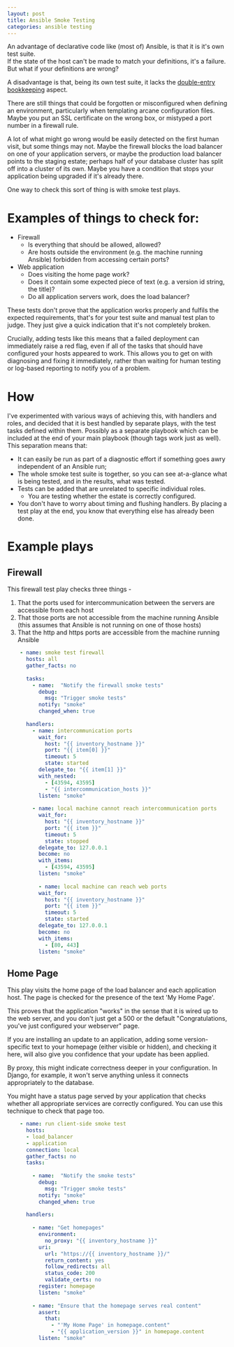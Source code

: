 ```yaml
---
layout: post
title: Ansible Smoke Testing
categories: ansible testing
---
```


An advantage of declarative code like (most of) Ansible, is that it is it's own test suite.  
If the state of the host can't be made to match your definitions, it's a failure.  
But what if your definitions are wrong?

A disadvantage is that, being its own test suite, it lacks the 
[double-entry bookkeeping](http://www.butunclebob.com/ArticleS.UncleBob.TheSensitivityProblem) aspect.

There are still things that could be forgotten or misconfigured when defining an environment, 
particularly when templating arcane configuration files.  
Maybe you put an SSL certificate on the wrong box, or mistyped a port number in a firewall rule.

A lot of what might go wrong would be easily detected on the first human visit, but some things 
may not.  Maybe the firewall blocks the load balancer on one of your application servers, or 
maybe the production load balancer points to the staging estate; perhaps
half of your database cluster has split off into a cluster of its own.  Maybe you have a 
condition that stops your application being upgraded if it's already there.

One way to check this sort of thing is with smoke test plays.

# Examples of things to check for:

- Firewall
    - Is everything that should be allowed, allowed?
    - Are hosts outside the environment (e.g. the machine running Ansible) forbidden from 
    accessing certain ports?
- Web application
    - Does visiting the home page work?
    - Does it contain some expected piece of text (e.g. a version id string, the title)?
    - Do all application servers work, does the load balancer?
    
These tests don't prove that the application works properly and fulfils the expected 
requirements, that's for your test suite and manual test plan to judge.  They just give a quick indication 
that it's not completely broken.  

Crucially, adding tests like this means that a failed deployment can immediately raise a red flag, 
even if all of the tasks that should have configured your hosts appeared to work.  This allows you
to get on with diagnosing and fixing it immediately, rather than waiting for human testing or 
log-based reporting to notify you of a problem.

# How

I've experimented with various ways of achieving this, with handlers and roles, and decided 
that it is best handled by separate plays, with the test tasks defined within them.  Possibly as
a separate playbook which can be included at the end of your main playbook 
(though tags work just as well).   This separation means that:
  
 - It can easily be run as part of a diagnostic effort if something goes awry independent of an 
  Ansible run;
 - The whole smoke test suite is together, so you can see at-a-glance what is being tested, and 
 in the results, what was tested.
 - Tests can be added that are unrelated to specific individual roles.  
     - You are testing whether the estate is correctly configured.
 - You don't have to worry about timing and flushing handlers. By placing a test play at the end, 
 you know that everything else has already been done.

# Example plays

## Firewall

This firewall test play checks three things - 

1. That the ports used for intercommunication between the servers are accessible from each host
2. That those ports are not accessible from the machine running Ansible (this assumes that Ansible is not running on one of those hosts)
3. That the http and https ports are accessible from the machine running Ansible

```yaml
    - name: smoke test firewall
      hosts: all
      gather_facts: no
    
      tasks:
        - name:  "Notify the firewall smoke tests"
          debug:
            msg: "Trigger smoke tests"
          notify: "smoke"
          changed_when: true
    
      handlers:
        - name: intercommunication ports
          wait_for:
            host: "{{ inventory_hostname }}"
            port: "{{ item[0] }}"
            timeout: 5
            state: started
          delegate_to: "{{ item[1] }}"
          with_nested:
            - [43594, 43595]
            - "{{ intercommunication_hosts }}"
          listen: "smoke"
    
        - name: local machine cannot reach intercommunication ports
          wait_for:
            host: "{{ inventory_hostname }}"
            port: "{{ item }}"
            timeout: 5
            state: stopped
          delegate_to: 127.0.0.1
          become: no
          with_items:
            - [43594, 43595]
          listen: "smoke"
          
          - name: local machine can reach web ports
          wait_for:
            host: "{{ inventory_hostname }}"
            port: "{{ item }}"
            timeout: 5
            state: started
          delegate_to: 127.0.0.1
          become: no
          with_items:
            - [80, 443]
          listen: "smoke"
  ```
        
## Home Page

This play visits the home page of the load balancer and each application host.  The page is checked for the presence of the text 'My Home Page'.

This proves that the application "works" in the sense that it is wired up to the web 
server, and you don't just get a 500 or the default "Congratulations, you've just configured your webserver" page.

If you are installing an update to an application, adding some version-specific text to your homepage (either visible or hidden), and checking it here, will also give you confidence that your update has been applied.

By proxy, this might indicate correctness deeper in your configuration.  In Django, for example,
it won't serve anything unless it connects appropriately to the database.

You might have a status page served by your application that checks whether all appropriate services
are correctly configured.  You can use this technique to check that page too.

```yaml
    - name: run client-side smoke test
      hosts:
      - load_balancer
      - application
      connection: local
      gather_facts: no
      tasks:
    
        - name:  "Notify the smoke tests"
          debug:
            msg: "Trigger smoke tests"
          notify: "smoke"
          changed_when: true
    
      handlers:
    
        - name: "Get homepages"
          environment:
            no_proxy: "{{ inventory_hostname }}"
          uri:
            url: "https://{{ inventory_hostname }}/"
            return_content: yes
            follow_redirects: all
            status_code: 200
            validate_certs: no
          register: homepage
          listen: "smoke"
    
        - name: "Ensure that the homepage serves real content"
          assert:
            that:
              - "'My Home Page' in homepage.content"
              - "{{ application_version }}" in homepage.content
          listen: "smoke"
 ```
